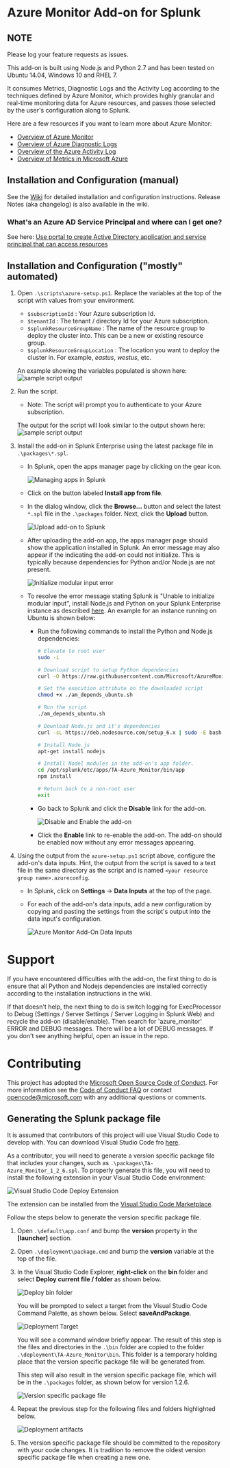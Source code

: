 # Azure Monitor Add-on for Splunk

## NOTE

Please log your feature requests as issues.

This add-on is built using Node.js and Python 2.7 and has been tested on Ubuntu 14.04, Windows 10 and RHEL 7.

It consumes Metrics, Diagnostic Logs and the Activity Log according to the techniques defined by Azure Monitor, which provides highly granular and real-time monitoring data for Azure resources, and passes those selected by the user's configuration along to Splunk. 

Here are a few resources if you want to learn more about Azure Monitor:<br/>
* [Overview of Azure Monitor](https://docs.microsoft.com/en-us/azure/monitoring-and-diagnostics/monitoring-overview)
* [Overview of Azure Diagnostic Logs](https://docs.microsoft.com/en-us/azure/monitoring-and-diagnostics/monitoring-overview-of-diagnostic-logs)
* [Overview of the Azure Activity Log](https://docs.microsoft.com/en-us/azure/monitoring-and-diagnostics/monitoring-overview-activity-logs)
* [Overview of Metrics in Microsoft Azure](https://docs.microsoft.com/en-us/azure/monitoring-and-diagnostics/monitoring-overview-metrics)  

## Installation and Configuration (manual)

See the [Wiki](https://github.com/Microsoft/AzureMonitorAddonForSplunk/wiki/Azure-Monitor-Addon-For-Splunk) for detailed installation and configuration instructions. Release Notes (aka changelog) is also available in the wiki.

### What's an Azure AD Service Principal and where can I get one?
See here: [Use portal to create Active Directory application and service principal that can access resources](https://docs.microsoft.com/en-us/azure/azure-resource-manager/resource-group-create-service-principal-portal)<br/>

## Installation and Configuration ("mostly" automated)

1. Open `.\scripts\azure-setup.ps1`.  Replace the variables at the top of the script with values from your environment.
   * `$subscriptionId` : Your Azure subscription Id.
   * `$tenantId` : The tenant / directory Id for your Azure subscription.
   * `$splunkResourceGroupName` : The name of the resource group to deploy the cluster into.  This can be a new or existing resource group.
   * `$splunkResourceGroupLocation` : The location you want to deploy the cluster in.  For example, _eastus_, _westus_, etc.

   An example showing the variables populated is shown here:
   ![sample script output](./images/script-variables.png)
2. Run the script.
   * Note: The script will prompt you to authenticate to your Azure subscription.

   The output for the script will look similar to the output shown here:
   ![sample script output](./images/script-output.png)
3. Install the add-on in Splunk Enterprise using the latest package file in `.\packages\*.spl`.
   * In Splunk, open the apps manager page by clicking on the gear icon.

      ![Managing apps in Splunk](./images/manage-apps.png)

   * Click on the button labeled **Install app from file**.

   * In the dialog window, click the **Browse...** button and select the latest `*.spl` file in the `.\packages` folder.  Next, click the **Upload** button.

      ![Upload add-on to Splunk](./images/upload-add-on-app.png)

   * After uploading the add-on app, the apps manager page should show the application installed in Splunk.  An error message may also appear if the indicating the add-on could not initialize.  This is typically because dependencies for Python and/or Node.js are not present.

      ![Initialize modular input error](./images/init-modular-input-01.png)

   * To resolve the error message stating Splunk is "Unable to initialize modular input", install Node.js and Python on your Splunk Enterprise instance as described [here](https://github.com/Microsoft/AzureMonitorAddonForSplunk/wiki/Installation).  An example for an instance running on Ubuntu is shown below:
      * Run the following commands to install the Python and Node.js dependencies:

         ```bash
         # Elevate to root user
         sudo -i

         # Download script to setup Python dependencies
         curl -O https://raw.githubusercontent.com/Microsoft/AzureMonitorAddonForSplunk/master/packages/am_depends_ubuntu.sh

         # Set the execution attribute on the downloaded script
         chmod +x ./am_depends_ubuntu.sh

         # Run the script
         ./am_depends_ubuntu.sh

         # Download Node.js and it's dependencies
         curl -sL https://deb.nodesource.com/setup_6.x | sudo -E bash -

         # Install Node.js
         apt-get install nodejs

         # Install Nodel modules in the add-on's app folder.
         cd /opt/splunk/etc/apps/TA-Azure_Monitor/bin/app
         npm install

         # Return back to a non-root user
         exit
         ```

      * Go back to Splunk and click the **Disable** link for the add-on.

        ![Disable and Enable the add-on](./images/disable-add-on.png)

      * Click the **Enable** link to re-enable the add-on.  The add-on should be enabled now without any error messages appearing.

4. Using the output from the `azure-setup.ps1` script above, configure the add-on's data inputs.  Hint, the output from the script is saved to a text file in the same directory as the script and is named `<your resource group name>.azureconfig`.

   * In Splunk, click on **Settings** -> **Data Inputs** at the top of the page.

   * For each of the add-on's data inputs, add a new configuration by copying and pasting the settings from the script's output into the data input's configuration.

      ![Azure Monitor Add-On Data Inputs](./images/data-inputs.png)

# Support

If you have encountered difficulties with the add-on, the first thing to do is ensure that all Python and Nodejs dependencies are installed correctly according to the installation instructions in the wiki.

If that doesn't help, the next thing to do is switch logging for ExecProcessor to Debug (Settings / Server Settings / Server Logging in Splunk Web) and recycle the add-on (disable/enable). Then search for 'azure_monitor' ERROR and DEBUG messages. There will be a lot of DEBUG messages. If you don't see anything helpful, open an issue in the repo.

# Contributing

This project has adopted the [Microsoft Open Source Code of Conduct](https://opensource.microsoft.com/codeofconduct/). For more information see the [Code of Conduct FAQ](https://opensource.microsoft.com/codeofconduct/faq/) or contact [opencode@microsoft.com](mailto:opencode@microsoft.com) with any additional questions or comments.

## Generating the Splunk package file
It is assumed that contributors of this project will use Visual Studio Code to develop with.  You can download Visual Studio Code fro [here](https://code.visualstudio.com/Download).

As a contributor, you will need to generate a version specific package file that includes your changes, such as `.\packages\TA-Azure_Monitor_1_2_6.spl`.  To properly generate this file, you will need to install the following extension in your Visual Studio Code environment:

![Visual Studio Code Deploy Extension](./images/vs-deploy-extension.png)

The extension can be installed from the [Visual Studio Code Marketplace](https://marketplace.visualstudio.com/items?itemName=mkloubert.vs-deploy).

Follow the steps below to generate the version specific package file.

1. Open `.\default\app.conf` and bump the **version** property in the **[launcher]** section.

2. Open `.\deployment\package.cmd` and bump the **version** variable at the top of the file.

3. In the Visual Studio Code Explorer, **right-click** on the **bin** folder and select **Deploy current file / folder** as shown below.  

   ![Deploy bin folder](./images/deploy-bin-folder.png)

   You will be prompted to select a target from the Visual Studio Code Command Palette, as shown below.  Select **saveAndPackage**.

     ![Deployment Target](./images/deploy-target.png)

   You will see a command window briefly appear.  The result of this step is the files and directories in the `.\bin` folder are copied to the folder `.\deployment\TA-Azure_Monitor\bin`.  This folder is a temporary holding place that the version specific package file will be generated from.
   
   This step will also result in the version specific package file, which will be in the `.\packages` folder, as shown below for version 1.2.6.

   ![Version specific package file](./images/version-specific-package-file.png)

4. Repeat the previous step for the following files and folders highlighted below.

   ![Deployment artifacts](./images/deployment-artifacts.png)

5. The version specific package file should be committed to the repository with your code changes.  It is tradition to remove the oldest version specific package file when creating a new one.
